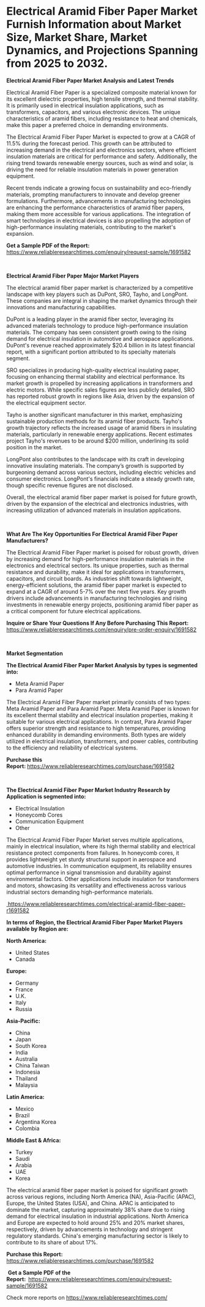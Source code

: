 <p><h1>Electrical Aramid Fiber Paper Market Furnish Information about Market Size, Market Share, Market Dynamics, and Projections Spanning from 2025 to 2032.</h1></p><p><strong>Electrical Aramid Fiber Paper Market Analysis and Latest Trends</strong></p>
<p><p>Electrical Aramid Fiber Paper is a specialized composite material known for its excellent dielectric properties, high tensile strength, and thermal stability. It is primarily used in electrical insulation applications, such as transformers, capacitors, and various electronic devices. The unique characteristics of aramid fibers, including resistance to heat and chemicals, make this paper a preferred choice in demanding environments.</p><p>The Electrical Aramid Fiber Paper Market is expected to grow at a CAGR of 11.5% during the forecast period. This growth can be attributed to increasing demand in the electrical and electronics sectors, where efficient insulation materials are critical for performance and safety. Additionally, the rising trend towards renewable energy sources, such as wind and solar, is driving the need for reliable insulation materials in power generation equipment.</p><p>Recent trends indicate a growing focus on sustainability and eco-friendly materials, prompting manufacturers to innovate and develop greener formulations. Furthermore, advancements in manufacturing technologies are enhancing the performance characteristics of aramid fiber papers, making them more accessible for various applications. The integration of smart technologies in electrical devices is also propelling the adoption of high-performance insulating materials, contributing to the market's expansion.</p></p>
<p><strong>Get a Sample PDF of the Report:&nbsp;</strong> <a href="https://www.reliableresearchtimes.com/enquiry/request-sample/1691582?utm_campaign=3316&utm_medium=2&utm_source=Github&utm_content=ia&utm_term=27032025&utm_id=electrical-aramid-fiber-paper">https://www.reliableresearchtimes.com/enquiry/request-sample/1691582</a></p>
<p>&nbsp;</p>
<p><strong>Electrical Aramid Fiber Paper Major Market Players</strong></p>
<p><p>The electrical aramid fiber paper market is characterized by a competitive landscape with key players such as DuPont, SRO, Tayho, and LongPont. These companies are integral in shaping the market dynamics through their innovations and manufacturing capabilities.</p><p>DuPont is a leading player in the aramid fiber sector, leveraging its advanced materials technology to produce high-performance insulation materials. The company has seen consistent growth owing to the rising demand for electrical insulation in automotive and aerospace applications. DuPont's revenue reached approximately $20.4 billion in its latest financial report, with a significant portion attributed to its specialty materials segment.</p><p>SRO specializes in producing high-quality electrical insulating paper, focusing on enhancing thermal stability and electrical performance. Its market growth is propelled by increasing applications in transformers and electric motors. While specific sales figures are less publicly detailed, SRO has reported robust growth in regions like Asia, driven by the expansion of the electrical equipment sector.</p><p>Tayho is another significant manufacturer in this market, emphasizing sustainable production methods for its aramid fiber products. Tayho's growth trajectory reflects the increased usage of aramid fibers in insulating materials, particularly in renewable energy applications. Recent estimates project Tayho's revenues to be around $200 million, underlining its solid position in the market.</p><p>LongPont also contributes to the landscape with its craft in developing innovative insulating materials. The company’s growth is supported by burgeoning demand across various sectors, including electric vehicles and consumer electronics. LongPont's financials indicate a steady growth rate, though specific revenue figures are not disclosed.</p><p>Overall, the electrical aramid fiber paper market is poised for future growth, driven by the expansion of the electrical and electronics industries, with increasing utilization of advanced materials in insulation applications.</p></p>
<p>&nbsp;</p>
<p><strong>What Are The Key Opportunities For Electrical Aramid Fiber Paper Manufacturers?</strong></p>
<p><p>The Electrical Aramid Fiber Paper market is poised for robust growth, driven by increasing demand for high-performance insulation materials in the electronics and electrical sectors. Its unique properties, such as thermal resistance and durability, make it ideal for applications in transformers, capacitors, and circuit boards. As industries shift towards lightweight, energy-efficient solutions, the aramid fiber paper market is expected to expand at a CAGR of around 5-7% over the next five years. Key growth drivers include advancements in manufacturing technologies and rising investments in renewable energy projects, positioning aramid fiber paper as a critical component for future electrical applications.</p></p>
<p><strong>Inquire or Share Your Questions If Any Before Purchasing This Report:</strong> <a href="https://www.reliableresearchtimes.com/enquiry/pre-order-enquiry/1691582?utm_campaign=3316&utm_medium=2&utm_source=Github&utm_content=ia&utm_term=27032025&utm_id=electrical-aramid-fiber-paper">https://www.reliableresearchtimes.com/enquiry/pre-order-enquiry/1691582</a></p>
<p>&nbsp;</p>
<p><strong>Market Segmentation</strong></p>
<p><strong>The Electrical Aramid Fiber Paper Market Analysis by types is segmented into:</strong></p>
<p><ul><li>Meta Aramid Paper</li><li>Para Aramid Paper</li></ul></p>
<p><p>The Electrical Aramid Fiber Paper market primarily consists of two types: Meta Aramid Paper and Para Aramid Paper. Meta Aramid Paper is known for its excellent thermal stability and electrical insulation properties, making it suitable for various electrical applications. In contrast, Para Aramid Paper offers superior strength and resistance to high temperatures, providing enhanced durability in demanding environments. Both types are widely utilized in electrical insulation, transformers, and power cables, contributing to the efficiency and reliability of electrical systems.</p></p>
<p><strong>Purchase this Report:&nbsp;</strong><a href="https://www.reliableresearchtimes.com/purchase/1691582?utm_campaign=3316&utm_medium=2&utm_source=Github&utm_content=ia&utm_term=27032025&utm_id=electrical-aramid-fiber-paper">https://www.reliableresearchtimes.com/purchase/1691582</a></p>
<p>&nbsp;</p>
<p><strong>The Electrical Aramid Fiber Paper Market Industry Research by Application is segmented into:</strong></p>
<p><ul><li>Electrical Insulation</li><li>Honeycomb Cores</li><li>Communication Equipment</li><li>Other</li></ul></p>
<p><p>The Electrical Aramid Fiber Paper Market serves multiple applications, mainly in electrical insulation, where its high thermal stability and electrical resistance protect components from failures. In honeycomb cores, it provides lightweight yet sturdy structural support in aerospace and automotive industries. In communication equipment, its reliability ensures optimal performance in signal transmission and durability against environmental factors. Other applications include insulation for transformers and motors, showcasing its versatility and effectiveness across various industrial sectors demanding high-performance materials.</p></p>
<p><a href="https://www.reliableresearchtimes.com/electrical-aramid-fiber-paper-r1691582?utm_campaign=3316&utm_medium=2&utm_source=Github&utm_content=ia&utm_term=27032025&utm_id=electrical-aramid-fiber-paper">&nbsp;https://www.reliableresearchtimes.com/electrical-aramid-fiber-paper-r1691582</a></p>
<p><strong>In terms of Region, the Electrical Aramid Fiber Paper Market Players available by Region are:</strong></p>
<p>
    <p> <strong> North America: </strong>
        <ul>
            <li>United States</li>
            <li>Canada</li>
        </ul>
        </p> 
    <p> <strong> Europe: </strong>
        <ul>
            <li>Germany</li>
            <li>France</li>
            <li>U.K.</li>
            <li>Italy</li>
            <li>Russia</li>
        </ul>
        </p> 
    <p> <strong> Asia-Pacific: </strong>
        <ul>
            <li>China</li>
            <li>Japan</li>
            <li>South Korea</li>
            <li>India</li>
            <li>Australia</li>
            <li>China Taiwan</li>
            <li>Indonesia</li>
            <li>Thailand</li>
            <li>Malaysia</li>
        </ul>
        </p> 
    <p> <strong> Latin America: </strong>
        <ul>
            <li>Mexico</li>
            <li>Brazil</li>
            <li>Argentina Korea</li>
            <li>Colombia</li>
        </ul>
        </p> 
    <p> <strong> Middle East & Africa: </strong>
        <ul>
            <li>Turkey</li>
            <li>Saudi</li>
            <li>Arabia</li>
            <li>UAE</li>
            <li>Korea</li>
        </ul>
    </p>
    </p>
<p><p>The electrical aramid fiber paper market is poised for significant growth across various regions, including North America (NA), Asia-Pacific (APAC), Europe, the United States (USA), and China. APAC is anticipated to dominate the market, capturing approximately 38% share due to rising demand for electrical insulation in industrial applications. North America and Europe are expected to hold around 25% and 20% market shares, respectively, driven by advancements in technology and stringent regulatory standards. China's emerging manufacturing sector is likely to contribute to its share of about 17%.</p></p>
<p><strong>Purchase this Report: </strong><a href="https://www.reliableresearchtimes.com/purchase/1691582?utm_campaign=3316&utm_medium=2&utm_source=Github&utm_content=ia&utm_term=27032025&utm_id=electrical-aramid-fiber-paper">https://www.reliableresearchtimes.com/purchase/1691582</a></p>
<p>&nbsp;<strong>Get a Sample PDF of the Report:&nbsp;&nbsp;</strong><a href="https://www.reliableresearchtimes.com/enquiry/request-sample/1691582?utm_campaign=3316&utm_medium=2&utm_source=Github&utm_content=ia&utm_term=27032025&utm_id=electrical-aramid-fiber-paper">https://www.reliableresearchtimes.com/enquiry/request-sample/1691582</a></p>
<p><strong></strong></p>
<p>Check more reports on <a href="https://www.reliableresearchtimes.com/?utm_campaign=3316&utm_medium=2&utm_source=Github&utm_content=ia&utm_term=27032025&utm_id=electrical-aramid-fiber-paper">https://www.reliableresearchtimes.com/</a></p>